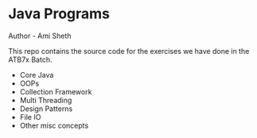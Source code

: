 # Java Programs

Author - Ami Sheth

This repo contains the source code for the exercises 
we have done in the ATB7x Batch.

- Core Java
- OOPs
- Collection Framework
- Multi Threading
- Design Patterns
- File IO
- Other misc concepts